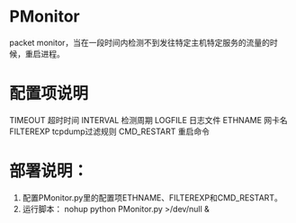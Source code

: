 # PMonitor
packet monitor，当在一段时间内检测不到发往特定主机特定服务的流量的时候，重启进程。

# 配置项说明
TIMEOUT         超时时间
INTERVAL        检测周期
LOGFILE         日志文件
ETHNAME         网卡名
FILTEREXP       tcpdump过滤规则
CMD_RESTART     重启命令

# 部署说明：
1) 配置PMonitor.py里的配置项ETHNAME、FILTEREXP和CMD_RESTART。
2) 运行脚本：
nohup python PMonitor.py >/dev/null &

